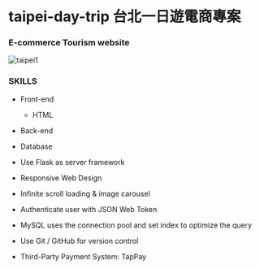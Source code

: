 # taipei-day-trip 台北一日遊電商專案
### E-commerce Tourism website
![taipei1](https://user-images.githubusercontent.com/112619621/224496302-f2a62879-a370-4e59-81b8-58a6a41b9552.gif)

### SKILLS
- Front-end
  - HTML
- Back-end

- Database

- Use Flask as server framework
- Responsive Web Design
- Infinite scroll loading & image carousel
- Authenticate user with JSON Web Token
- MySQL uses the connection pool and set 
  index to optimize the query
- Use Git / GitHub for version control
- Third-Party Payment System: TapPay


